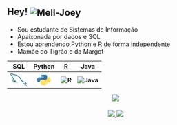 ## Hey! <img align="center" alt="Mell-Joey" height="110" width="110" src="https://s3.getstickerpack.com/storage/uploads/sticker-pack/friends-tv-show/sticker_2.png?696d477bff7ab602631787d27ecef455&d=200x200">

- Sou estudante de Sistemas de Informação
- Apaixonada por dados e SQL
- Estou aprendendo Python e R de forma independente
- Mamãe do Tigrão e da Margot

<div style="display: inline_block" align="center">

<table>
  <tr>
    <th>SQL</th>
    <th>Python</th>
    <th>R</th>
    <th>Java</th>
  </tr>
  <tr>
    <th><img align="center" alt="SQL-server" height="30" width="40" src="https://raw.githubusercontent.com/devicons/devicon/master/icons/mysql/mysql-original.svg"></th>
    <th><img align="center" alt="Python" height="30" width="40" src="https://raw.githubusercontent.com/devicons/devicon/master/icons/python/python-original.svg"></th>
    <th><img align="center" alt="R" height="30" width="40" src="https://cdn.jsdelivr.net/gh/devicons/devicon/icons/r/r-original.svg"></th>
    <th><img align="center" alt="Java" height="30" width="40" src="https://cdn.jsdelivr.net/gh/devicons/devicon/icons/java/java-original.svg"></th>  
  </tr>
</table>

</div>

<div align="center">
  <img height="180em" src="https://github-readme-stats.vercel.app/api/top-langs/?username=santos-mellissa&layout=compact&langs_count=7&theme=dark"/></a>
</div>
  
<br>
 
<div align="center"> 
  <a href="https://www.linkedin.com/in/mell-santos/" target="_blank">
    <img src="https://img.shields.io/badge/-LinkedIn-%230077B5?style=for-the-badge&logo=linkedin&logoColor=white" target="_blank">
  </a>
   <a href="https://twitter.com/mell03s" target="_blank">
    <img src="https://img.shields.io/badge/-Twitter-%230077B5?style=for-the-badge&logo=twitter&logoColor=white" target="_blank">
  </a>
</div>
      
  
<!-- Site para buscar os icones: https://devicon.dev/ -->
